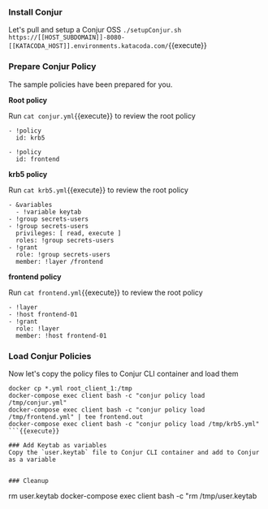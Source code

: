 ### Install Conjur
Let's pull and setup a Conjur OSS
`./setupConjur.sh https://[[HOST_SUBDOMAIN]]-8080-[[KATACODA_HOST]].environments.katacoda.com/`{{execute}}

### Prepare Conjur Policy
The sample policies have been prepared for you.

**Root policy**

Run `cat conjur.yml`{{execute}} to review the root policy
```
- !policy
  id: krb5

- !policy
  id: frontend
```
**krb5 policy**

Run `cat krb5.yml`{{execute}} to review the root policy

```
- &variables
  - !variable keytab
- !group secrets-users
- !group secrets-users
  privileges: [ read, execute ]
  roles: !group secrets-users
- !grant
  role: !group secrets-users
  member: !layer /frontend
```

**frontend policy**

Run `cat frontend.yml`{{execute}} to review the root policy

```
- !layer
- !host frontend-01
- !grant
  role: !layer
  member: !host frontend-01
```
### Load Conjur Policies

Now let's copy the policy files to Conjur CLI container and load them
```
docker cp *.yml root_client_1:/tmp
docker-compose exec client bash -c "conjur policy load /tmp/conjur.yml"
docker-compose exec client bash -c "conjur policy load /tmp/frontend.yml" | tee frontend.out
docker-compose exec client bash -c "conjur policy load /tmp/krb5.yml"
```{{execute}}

### Add Keytab as variables
Copy the `user.keytab` file to Conjur CLI container and add to Conjur as a variable

```



```{{execute}}

### Cleanup 

```
rm user.keytab
docker-compose exec client bash -c "rm /tmp/user.keytab
```{{execute}}

